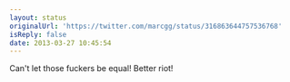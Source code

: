 ```yaml
---
layout: status
originalUrl: 'https://twitter.com/marcgg/status/316863644757536768'
isReply: false
date: 2013-03-27 10:45:54
---
```


Can't let those fuckers be equal! Better riot!

